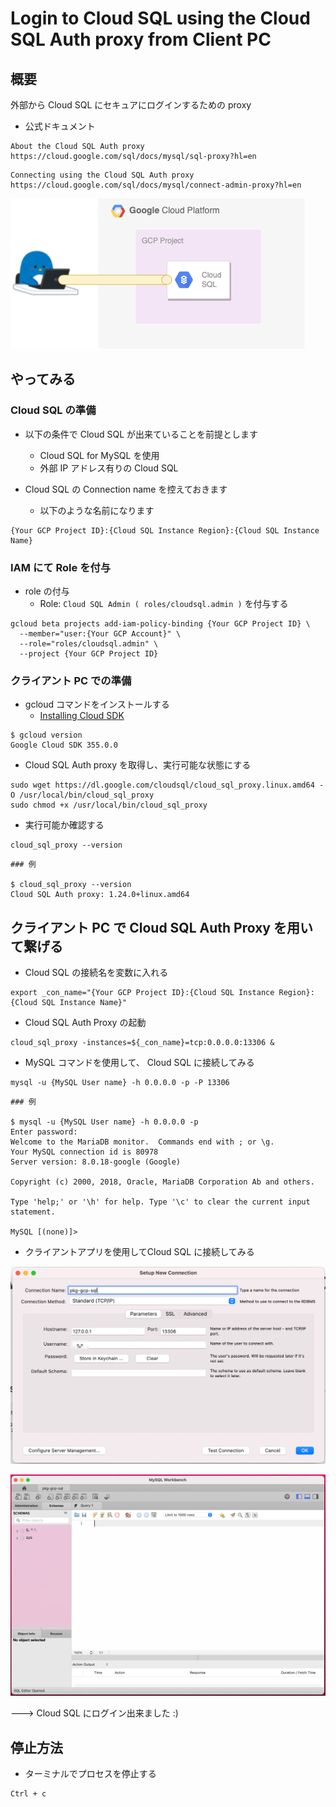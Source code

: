 # Login to Cloud SQL using the Cloud SQL Auth proxy from Client PC

## 概要

外部から Cloud SQL にセキュアにログインするための proxy

+ 公式ドキュメント

```
About the Cloud SQL Auth proxy
https://cloud.google.com/sql/docs/mysql/sql-proxy?hl=en
```
```
Connecting using the Cloud SQL Auth proxy
https://cloud.google.com/sql/docs/mysql/connect-admin-proxy?hl=en
```
![](./01.png)

## やってみる

### Cloud SQL の準備

+ 以下の条件で Cloud SQL が出来ていることを前提とします
  + Cloud SQL for MySQL を使用
  + 外部 IP アドレス有りの Cloud SQL

+ Cloud SQL の Connection name を控えておきます
  + 以下のような名前になります

```
{Your GCP Project ID}:{Cloud SQL Instance Region}:{Cloud SQL Instance Name}
```

### IAM にて Role を付与

+ role の付与
  + Role: `Cloud SQL Admin ( roles/cloudsql.admin )` を付与する

```
gcloud beta projects add-iam-policy-binding {Your GCP Project ID} \
  --member="user:{Your GCP Account}" \
  --role="roles/cloudsql.admin" \
  --project {Your GCP Project ID}
```

### クライアント PC での準備

+ gcloud コマンドをインストールする
  + [Installing Cloud SDK](https://cloud.google.com/sdk/docs/install?hl=en)

```
$ gcloud version
Google Cloud SDK 355.0.0
```

+ Cloud SQL Auth proxy を取得し、実行可能な状態にする

```
sudo wget https://dl.google.com/cloudsql/cloud_sql_proxy.linux.amd64 -O /usr/local/bin/cloud_sql_proxy
sudo chmod +x /usr/local/bin/cloud_sql_proxy
```

+ 実行可能か確認する

```
cloud_sql_proxy --version
```
```
### 例

$ cloud_sql_proxy --version
Cloud SQL Auth proxy: 1.24.0+linux.amd64
```

## クライアント PC で Cloud SQL Auth Proxy を用いて繋げる

+ Cloud SQL の接続名を変数に入れる

```
export _con_name="{Your GCP Project ID}:{Cloud SQL Instance Region}:{Cloud SQL Instance Name}"
```

+ Cloud SQL Auth Proxy の起動

```
cloud_sql_proxy -instances=${_con_name}=tcp:0.0.0.0:13306 &
```

+ MySQL コマンドを使用して、 Cloud SQL に接続してみる

```
mysql -u {MySQL User name} -h 0.0.0.0 -p -P 13306
```
```
### 例

$ mysql -u {MySQL User name} -h 0.0.0.0 -p
Enter password:
Welcome to the MariaDB monitor.  Commands end with ; or \g.
Your MySQL connection id is 80978
Server version: 8.0.18-google (Google)

Copyright (c) 2000, 2018, Oracle, MariaDB Corporation Ab and others.

Type 'help;' or '\h' for help. Type '\c' to clear the current input statement.

MySQL [(none)]>
```

+ クライアントアプリを使用してCloud SQL に接続してみる

![](./02.png)

![](./03.png)

---> Cloud SQL にログイン出来ました :)

## 停止方法

+ ターミナルでプロセスを停止する

```
Ctrl + c
```
